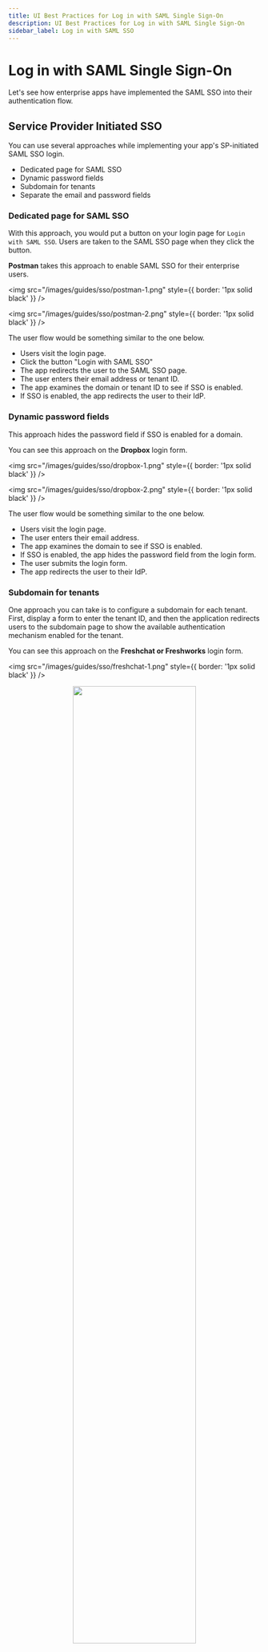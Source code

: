 ```yaml
---
title: UI Best Practices for Log in with SAML Single Sign-On
description: UI Best Practices for Log in with SAML Single Sign-On
sidebar_label: Log in with SAML SSO
---
```


# Log in with SAML Single Sign-On

Let's see how enterprise apps have implemented the SAML SSO into their authentication flow.

## Service Provider Initiated SSO

You can use several approaches while implementing your app's SP-initiated SAML SSO login.

- Dedicated page for SAML SSO
- Dynamic password fields
- Subdomain for tenants
- Separate the email and password fields

### Dedicated page for SAML SSO

With this approach, you would put a button on your login page for `Login with SAML SSO`. Users are taken to the SAML SSO page when they click the button.

**Postman** takes this approach to enable SAML SSO for their enterprise users.

<img src="/images/guides/sso/postman-1.png" style={{ border: '1px solid black' }} />

<img src="/images/guides/sso/postman-2.png" style={{ border: '1px solid black' }} />

The user flow would be something similar to the one below.

- Users visit the login page.
- Click the button "Login with SAML SSO"
- The app redirects the user to the SAML SSO page.
- The user enters their email address or tenant ID.
- The app examines the domain or tenant ID to see if SSO is enabled.
- If SSO is enabled, the app redirects the user to their IdP.

### Dynamic password fields

This approach hides the password field if SSO is enabled for a domain.

You can see this approach on the **Dropbox** login form.

<img src="/images/guides/sso/dropbox-1.png" style={{ border: '1px solid black' }} />

<img src="/images/guides/sso/dropbox-2.png" style={{ border: '1px solid black' }} />

The user flow would be something similar to the one below.

- Users visit the login page.
- The user enters their email address.
- The app examines the domain to see if SSO is enabled.
- If SSO is enabled, the app hides the password field from the login form.
- The user submits the login form.
- The app redirects the user to their IdP.

### Subdomain for tenants

One approach you can take is to configure a subdomain for each tenant. First, display a form to enter the tenant ID, and then the application redirects users to the subdomain page to show the available authentication mechanism enabled for the tenant.

You can see this approach on the **Freshchat or Freshworks** login form.

<img src="/images/guides/sso/freshchat-1.png" style={{ border: '1px solid black' }} />

<p align="center">
  <img
    src="/images/guides/sso/freshchat-2.png"
    width="70%"
    style={{ border: '1px solid black' }}
  />
</p>

The user flow would be something similar to the one below.

- Users visit the login page.
- The user enters their tenant name.
- The app examines the tenant's existence and redirects the user to the tenant's subdomain page.
- The subdomain page display a login form with the authentication mechanisms enabled for the tenant.
- If SSO is enabled, the user can choose "Login with SAML SSO".

### Separate the email and password fields

This approach splits the login process into multiple stages. First, the login form displays an email field without a password field. Next, a user enters their email address, and the application checks to see which authentication mechanism is enabled for the current user.

**Box** uses this approach for its authentication flow.

<img src="/images/guides/sso/box-1.png" style={{ border: '1px solid black' }} />

The user flow would be something similar to the one below.

- Users visit the login page.
- The user enters their email address and submit the login form.
- The app examines the email address to see if SSO is enabled.
- If SSO is enabled, the app redirects the users to their IdP instead of taking them to a password flow.
